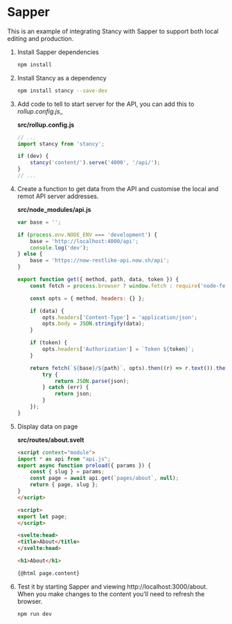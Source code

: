 # Sapper

This is an example of integrating Stancy with Sapper to support both local editing and production.

1. Install Sapper dependencies
    ```bash
    npm install
    ```
2. Install Stancy as a dependency
    ```bash
    npm install stancy --save-dev
    ```
3. Add code to tell to start server for the API, you can add this to _rollup.config.js__

    __src/rollup.config.js__
    ```js
    // ...
    import stancy from 'stancy';

    if (dev) {
        stancy('content/').serve('4000', '/api/');
    }
    // ...
    ```
4. Create a function to get data from the API and customise the local and remot API server addresses.

    __src/node_modules/api.js__
    ```js
    var base = '';

    if (process.env.NODE_ENV === 'development') {
        base = 'http://localhost:4000/api';
        console.log('dev');
    } else {
        base = 'https://now-restlike-api.now.sh/api';
    }

    export function get({ method, path, data, token }) {
        const fetch = process.browser ? window.fetch : require('node-fetch').default;

        const opts = { method, headers: {} };

        if (data) {
            opts.headers['Content-Type'] = 'application/json';
            opts.body = JSON.stringify(data);
        }

        if (token) {
            opts.headers['Authorization'] = `Token ${token}`;
        }

        return fetch(`${base}/${path}`, opts).then((r) => r.text()).then((json) => {
            try {
                return JSON.parse(json);
            } catch (err) {
                return json;
            }
        });
    }
    ```
5. Display data on page

    __src/routes/about.svelt__
    ```html
    <script context="module">
    import * as api from "api.js";
    export async function preload({ params }) {
        const { slug } = params;
        const page = await api.get(`pages/about`, null);
        return { page, slug };
    }
    </script>

    <script>
    export let page;
    </script>

    <svelte:head>
    <title>About</title>
    </svelte:head>

    <h1>About</h1>

    {@html page.content}
    ```
6. Test it by starting Sapper and viewing http://localhost:3000/about. When you make changes to the content you'll need to refresh the browser. 

    ```bash
    npm run dev
    ```

